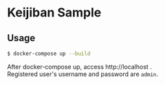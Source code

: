 # Keijiban Sample

## Usage
```bash
$ docker-compose up --build
```

After docker-compose up, access http://localhost .  
Registered user's username and password are `admin`.
